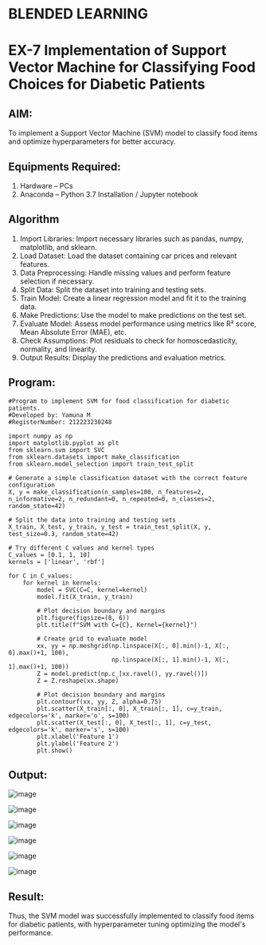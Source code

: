 # BLENDED LEARNING
# EX-7 Implementation of Support Vector Machine for Classifying Food Choices for Diabetic Patients

## AIM:
To implement a Support Vector Machine (SVM) model to classify food items and optimize hyperparameters for better accuracy.

## Equipments Required:
1. Hardware – PCs
2. Anaconda – Python 3.7 Installation / Jupyter notebook

## Algorithm
1. Import Libraries: Import necessary libraries such as pandas, numpy, matplotlib, and sklearn.
2. Load Dataset: Load the dataset containing car prices and relevant features.
3. Data Preprocessing: Handle missing values and perform feature selection if necessary.
4. Split Data: Split the dataset into training and testing sets.
5. Train Model: Create a linear regression model and fit it to the training data.
6. Make Predictions: Use the model to make predictions on the test set.
7. Evaluate Model: Assess model performance using metrics like R² score, Mean Absolute Error (MAE), etc.
8. Check Assumptions: Plot residuals to check for homoscedasticity, normality, and linearity.
9. Output Results: Display the predictions and evaluation metrics.

## Program:
```
#Program to implement SVM for food classification for diabetic patients.
#Developed by: Yamuna M
#RegisterNumber: 212223230248

import numpy as np
import matplotlib.pyplot as plt
from sklearn.svm import SVC
from sklearn.datasets import make_classification
from sklearn.model_selection import train_test_split

# Generate a simple classification dataset with the correct feature configuration
X, y = make_classification(n_samples=100, n_features=2, n_informative=2, n_redundant=0, n_repeated=0, n_classes=2, random_state=42)

# Split the data into training and testing sets
X_train, X_test, y_train, y_test = train_test_split(X, y, test_size=0.3, random_state=42)

# Try different C values and kernel types
C_values = [0.1, 1, 10]
kernels = ['linear', 'rbf']

for C in C_values:
    for kernel in kernels:
        model = SVC(C=C, kernel=kernel)
        model.fit(X_train, y_train)

        # Plot decision boundary and margins
        plt.figure(figsize=(8, 6))
        plt.title(f"SVM with C={C}, Kernel={kernel}")

        # Create grid to evaluate model
        xx, yy = np.meshgrid(np.linspace(X[:, 0].min()-1, X[:, 0].max()+1, 100),
                             np.linspace(X[:, 1].min()-1, X[:, 1].max()+1, 100))
        Z = model.predict(np.c_[xx.ravel(), yy.ravel()])
        Z = Z.reshape(xx.shape)

        # Plot decision boundary and margins
        plt.contourf(xx, yy, Z, alpha=0.75)
        plt.scatter(X_train[:, 0], X_train[:, 1], c=y_train, edgecolors='k', marker='o', s=100)
        plt.scatter(X_test[:, 0], X_test[:, 1], c=y_test, edgecolors='k', marker='s', s=100)
        plt.xlabel('Feature 1')
        plt.ylabel('Feature 2')
        plt.show()
```

## Output:

![image](https://github.com/user-attachments/assets/145db5f5-02ae-4643-92f5-3af09f28e0c1)

![image](https://github.com/user-attachments/assets/66535041-dc4a-4c92-9ecf-2c5a9a687e93)

![image](https://github.com/user-attachments/assets/aefb4a99-d358-4891-9d3c-6b918baf621d)

![image](https://github.com/user-attachments/assets/124826cd-3aa0-4052-9a2e-46e38859a065)

![image](https://github.com/user-attachments/assets/bdacf33e-f055-4ef9-a4b9-d7253a889fd4)

![image](https://github.com/user-attachments/assets/ac971d88-8904-40cc-8bf8-ab05459e31e7)

## Result:
Thus, the SVM model was successfully implemented to classify food items for diabetic patients, with hyperparameter tuning optimizing the model's performance.
